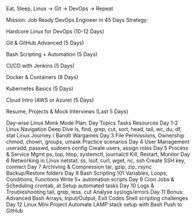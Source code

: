 Eat, Sleep, Linux → Git → DevOps → Repeat

Mission: Job Ready DevOps Engineer in 45 Days
Strategy:

Hardcore Linux for DevOps (10-12 Days)

Git & GitHub Advanced (5 Days)

Bash Scripting + Automation (5 Days)

CI/CD with Jenkins (5 Days)

Docker & Containers (8 Days)

Kubernetes Basics (5 Days)

Cloud Intro (AWS or Azure) (5 Days)

Resume, Projects & Mock Interviews (Last 5 Days)

Day-wise Linux Monk Mode Plan:
Day	Topics	Tasks	Resources
Day 1-2	Linux Navigation Deep Dive	ls, find, grep, cut, sort, head, tail, wc, du, df, stat	Linux Journey / Bandit Wargames
Day 3	File Permissions, Ownership	chmod, chown, groups, umask	Practice scenarios
Day 4	User Management	useradd, passwd, sudoers config	Create users, assign roles
Day 5	Process & Service Mgmt	ps, top, htop, systemctl, journalctl	Kill, Restart, Monitor
Day 6	Networking in Linux	netstat, ss, lsof, curl, wget, nc, ssh	Create SSH key, connect
Day 7	Archiving & Compression	tar, gzip, zip, rsync	Backup/Restore folders
Day 8	Bash Scripting 101	Variables, Loops, Conditions, Functions	Write 5+ automation scripts
Day 9	Cron Jobs & Scheduling	crontab, at	Setup automated tasks
Day 10	Logs & Troubleshooting	tail, grep, less, cut	Analyse syslogs/errors
Day 11	Bonus: Advanced Bash	Arrays, Input/Output, Exit Codes	Shell scripting challenges
Day 12	Linux Mini Project	Automate LAMP stack setup with Bash	Push to GitHub
